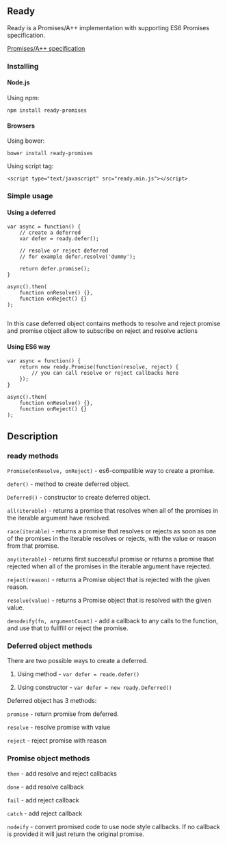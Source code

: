 ## Ready

Ready is a Promises/A++ implementation with supporting ES6 Promises specification.

[Promises/A++ specification](https://promisesaplus.com/)


### Installing

#### Node.js

Using npm:

```
npm install ready-promises
```

#### Browsers

Using bower:

```
bower install ready-promises
```

Using script tag:

```
<script type="text/javascript" src="ready.min.js"></script>
```

### Simple usage

#### Using a deferred

```
var async = function() {
    // create a deferred
    var defer = ready.defer();

    // resolve or reject deferred
    // for example defer.resolve('dummy');

    return defer.promise();
}

async().then(
    function onResolve() {},
    function onReject() {}
);


```

In this case deferred object contains methods to resolve and reject promise and promise object allow to subscribe on reject and resolve actions

#### Using ES6 way


```
var async = function() {
    return new ready.Promise(function(resolve, reject) {
        // you can call resolve or reject callbacks here
    });
}

async().then(
    function onResolve() {},
    function onReject() {}
);

```

## Description

### ready methods

```Promise(onResolve, onReject)``` - es6-compatible way to create a promise.

```defer()``` - method to create deferred object.

```Deferred()``` - constructor to create deferred object.

```all(iterable)``` - returns a promise that resolves when all of the promises in the iterable argument have resolved.

```race(iterable)``` - returns a promise that resolves or rejects as soon as one of the promises in the iterable resolves or rejects, with the value or reason from that promise.

```any(iterable)``` - returns first successful promise or returns a promise that rejected when all of the promises in the iterable argument have rejected.

```reject(reason)``` - returns a Promise object that is rejected with the given reason.

```resolve(value)``` - returns a Promise object that is resolved with the given value.

```denodeify(fn, argumentCount)``` - add a callback to any calls to the function, and use that to fullfill or reject the promise.


### Deferred object methods

There are two possible ways to create a deferred.

1. Using method - ```var defer = reade.defer()```

2. Using constructor - ```var defer = new ready.Deferred()```

Deferred object has 3 methods:

```promise``` - return promise from deferred.

```resolve``` - resolve promise with value

```reject``` - reject promise with reason

### Promise object methods

```then``` - add resolve and reject callbacks

```done``` - add resolve callback

```fail``` - add reject callback

```catch``` - add reject callback

```nodeify``` - convert promised code to use node style callbacks. If no callback is provided it will just return the original promise.



